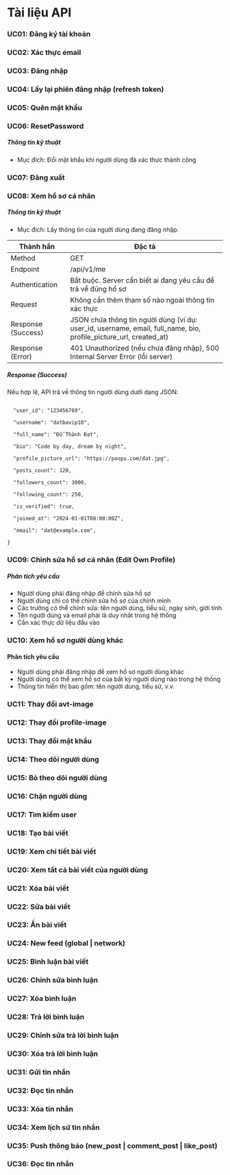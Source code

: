 # Tài liệu API


### UC01: Đăng ký tài khoản

### UC02: Xác thực email

### UC03: Đăng nhập



### UC04: Lấy lại phiên đăng nhập (refresh token)


### UC05: Quên mật khẩu



### UC06: ResetPassword

##### Thông tin kỹ thuật
- Mục đích: Đổi mật khẩu khi người dùng đã xác thực thành công


### UC07: Đăng xuất



### UC08: Xem hồ sơ cá nhân 

##### Thông tin kỹ thuật

- Mục đích: Lấy thông tin của người dùng đang đăng nhập.


| Thành hần       | Đặc tả |
|-----------------|-----------------|
| Method              | GET   |
| Endpoint            | /api/v1/me   |
| Authentication| Bắt buộc. Server cần biết ai đang yêu cầu để trả về đúng hồ sơ|
| Request |Không cần thêm tham số nào ngoài thông tin xác thực|
| Response (Success) |	JSON chứa thông tin người dùng (ví dụ: user_id, username, email, full_name, bio, profile_picture_url, created_at) |
| Response (Error) |401 Unauthorized (nếu chưa đăng nhập), 500 Internal Server Error (lỗi server) |

##### Response (Success)

Nếu hợp lệ, API trả về thông tin người dùng dưới dạng JSON:

```{

  "user_id": "123456789",

  "username": "datbavip10",

  "full_name": "Đỗ Thành Đạt",

  "bio": "Code by day, dream by night",

  "profile_picture_url": "https://poops.com/dat.jpg",

  "posts_count": 120,

  "followers_count": 3000,

  "following_count": 250,

  "is_verified": true,

  "joined_at": "2024-01-01T08:00:00Z",

  "email": "dat@example.com",

}
```



### UC09: Chỉnh sửa hồ sơ cá nhân (Edit Own Profile)

##### Phân tích yêu cầu

- Người dùng phải đăng nhập để chỉnh sửa hồ sơ
- Người dùng chỉ có thể chỉnh sửa hồ sơ của chính mình
- Các trường có thể chỉnh sửa: tên người dùng, tiểu sử, ngày sinh, giới tính
- Tên người dùng và email phải là duy nhất trong hệ thống
- Cần xác thực dữ liệu đầu vào




### UC10: Xem hồ sơ người dùng khác 

#### Phân tích yêu cầu

- Người dùng phải đăng nhập để xem hồ sơ người dùng khác
- Người dùng có thể xem hồ sơ của bất kỳ người dùng nào trong hệ thống
- Thông tin hiển thị bao gồm: tên người dùng, tiểu sử, v.v.

### UC11: Thay đổi avt-image



### UC12: Thay đổi profile-image


### UC13: Thay đổi mật khẩu


### UC14: Theo dõi người dùng


### UC15: Bỏ theo dõi người dùng


### UC16: Chặn người dùng

### UC17: Tìm kiếm user

### UC18: Tạo bài viết

### UC19: Xem chi tiết bài viết

### UC20: Xem tất cả bài viết của người dùng

### UC21: Xóa bài viết


### UC22: Sửa bài viết

### UC23: Ẩn bài viết

### UC24: New feed (global | network)

### UC25: Bình luận bài viết

### UC26: Chỉnh sửa bình luận

### UC27: Xóa bình luận

### UC28: Trả lời bình luận

### UC29: Chỉnh sửa trả lời bình luận

### UC30: Xóa trả lời bình luận

### UC31: Gửi tin nhắn

### UC32: Đọc tin nhắn

### UC33: Xóa tin nhắn

### UC34: Xem lịch sử tin nhắn

### UC35: Push thông báo (new_post | comment_post | like_post)

### UC36: Đọc tin nhắn
